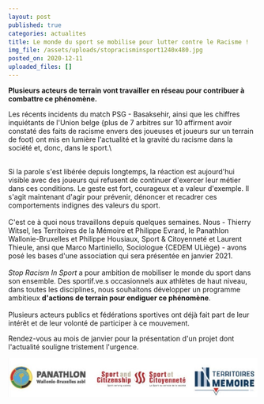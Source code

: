 ```yaml
---
layout: post
published: true
categories: actualites
title: Le monde du sport se mobilise pour lutter contre le Racisme !
img_file: /assets/uploads/stopracisminsport1240x480.jpg
posted_on: 2020-12-11
uploaded_files: []
---
```

<!--StartFragment-->

**Plusieurs acteurs de terrain vont travailler en réseau pour contribuer à combattre ce phénomène.**

<!--EndFragment-->Les récents incidents du match PSG - Basaksehir, ainsi que les chiffres inquiétants de l'Union belge {plus de 7 arbitres sur 10 affirment avoir constaté des faits de racisme envers des joueuses et joueurs sur un terrain de foot) ont mis en lumière l'actualité et la gravité du racisme dans la société et, donc, dans le sport.\

\
Si la parole s'est libérée depuis longtemps, la réaction est aujourd'hui visible avec des joueurs qui refusent de continuer d'exercer leur métier dans ces conditions. Le geste est fort, courageux et a valeur d'exemple. Il s'agit maintenant d'agir pour prévenir, dénoncer et recadrer ces comportements indignes des valeurs du sport.\
\
C'est ce à quoi nous travaillons depuis quelques semaines. Nous - Thierry Witsel, les Territoires de la Mémoire et Philippe Evrard, le Panathlon Wallonie-Bruxelles et Philippe Housiaux, Sport & Citoyenneté et Laurent Thieule, ansi que Marco Martiniello, Sociologue {CEDEM ULiège) - avons posé les bases d'une association qui sera présentée en janvier 2021.\
\
*Stop Racism In Sport* a pour ambition de mobiliser le monde du sport dans son ensemble. Des sportif.ve.s occasionnels aux athlètes de haut niveau, dans toutes les disciplines, nous souhaitons développer un programme ambitieux **d'actions de terrain pour endiguer ce phénomène**.\
\
Plusieurs acteurs publics et fédérations sportives ont déjà fait part de leur intérêt et de leur volonté de participer à ce mouvement.

Rendez-vous au mois de janvier pour la présentation d'un projet dont l'actualité souligne tristement l'urgence.

![](/assets/uploads/logos_stopracism.jpeg)